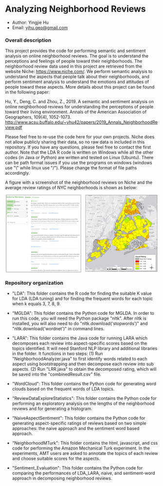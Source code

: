 # Analyzing Neighborhood Reviews

* Author: Yingjie Hu
* Email: yjhu.geo@gmail.com


### Overall description 
This project provides the code for performing semantic and sentiment analysis on online neighborhood reviews. The goal is to understand the perceptions and feelings of people toward their neighborhoods. The neighborhood review data used in this project are retrieved from the website Niche: https://www.niche.com/. We perform semantic analysis to understand the aspects that people talk about their neighborhoods, and perform sentiment analysis to understand the emotions and attitudes of people toward these aspects. More details about this project can be found in the following paper:

Hu, Y., Deng, C. and Zhou, Z., 2019. A semantic and sentiment analysis on online neighborhood reviews for understanding the perceptions of people toward their living environment. Annals of the American Association of Geographers, 109(4), 1052-1073. http://www.acsu.buffalo.edu/~yhu42/papers/2019_Annals_NeighborhoodReview.pdf

Please feel free to re-use the code here for your own projects. Niche does not allow publicly sharing their data, so no raw data is included in this repository. If you have any questions, please feel free to contact the first author. Note that the LDA R code is written on Windows while all the other codes (in Java or Python) are written and tested on Linux (Ubuntu). There can be path format issues if you use the programs on windows (windows use "\\" while linux use "/"). Please change the format of file paths accordingly.

A figure with a screenshot of the neighborhood reviews on Niche and the average review ratings of NYC neighborhoods is shown as below:
<p align="center">
<img align="center" src="https://github.com/geoai-lab/TopicAndSentimentAnalysis/blob/master/fig/NeighborhoodReview.png" width="600" />
</p>


### Repository organization


* "LDA": This folder contains the R code for finding the suitable K value for LDA (LDA tuning) and for finding the frequent words for each topic when k equals 3, 7, 8, 9. 

* "MGLDA": This folder contains the Python code for MGLDA. In order to run this code, you will need the Python package "nltk". After nltk is installed, you will also need to do "nltk.download('stopwords')" and "nltk.download('wordnet')" in command lines.

* "LARA": This folder contains the Java code for running LARA which decomposes each review into aspect-specific scores based on the topics identified. It will need Stanford NLP library and additional libraries in the folder. It functions in two steps: (1) Run "NeighborhoodAnalyzer.java" to first identify words related to each aspect using bootstrapping and then decompose each review into sub aspects. (2) Run "LRR.java" to obtain the decomposed rating, which will be saved into the "combinedResult.csv" file.

* "WordCloud": This folder contains the Python code for generating word clouds based on the frequent words of LDA topics.

* "ReviewDataExploreStatistics": This folder contains the Python code for performing an exploratory analysis on the lengths of the neighborhood reviews and for generating a histogram.

* "NaiveAspectSentiment": This folder contains the Python code for generating aspect-specific ratings of reviews based on two simple approaches: the naive approach and the sentiment word based approach.

* "NeighborhoodMTurk": This folder contains the html, javascript, and css code for performing the Amazon Mechanical Turk experiment. In the experiments, AMT users are asked to annotate the topics of each review and choose suitable scores for the aspects.

* "Sentiment_Evaluation": This folder contains the Python code for comparing the performances of LDA_LARA, naive, and sentiment-word approach in decomposing neighborhood reviews.




